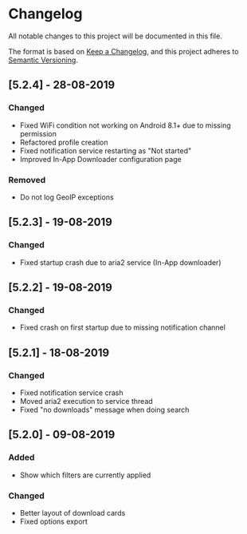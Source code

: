 # Changelog
All notable changes to this project will be documented in this file.

The format is based on [Keep a Changelog](https://keepachangelog.com/en/1.0.0/),
and this project adheres to [Semantic Versioning](https://semver.org/spec/v2.0.0.html).

## [5.2.4] - 28-08-2019
### Changed
- Fixed WiFi condition not working on Android 8.1+ due to missing permission
- Refactored profile creation
- Fixed notification service restarting as "Not started"
- Improved In-App Downloader configuration page

### Removed
- Do not log GeoIP exceptions

## [5.2.3] - 19-08-2019
### Changed
- Fixed startup crash due to aria2 service (In-App downloader)

## [5.2.2] - 19-08-2019
### Changed
- Fixed crash on first startup due to missing notification channel

## [5.2.1] - 18-08-2019
### Changed
- Fixed notification service crash
- Moved aria2 execution to service thread
- Fixed "no downloads" message when doing search

## [5.2.0] - 09-08-2019
### Added
- Show which filters are currently applied

### Changed
- Better layout of download cards
- Fixed options export